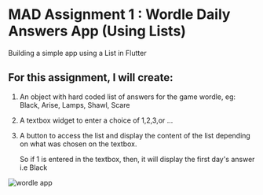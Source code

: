 # MAD Assignment 1 : Wordle Daily Answers App (Using Lists)

Building a simple app using a List in Flutter 

## For this assignment, I will create:
   1. An object with hard coded list of answers for the game wordle, eg: Black, Arise, Lamps, Shawl, Scare
   3. A textbox widget to enter a choice of 1,2,3,or ...
   4. A button to access the list and display the content of the list depending on what was chosen on the textbox. 
      
      So if 1 is entered in the textbox, then, it will display the first day's answer i.e Black
     
![wordle app](https://user-images.githubusercontent.com/55779777/163184005-e8c6ff93-a405-46ba-ac66-86372b7f63a8.png)
